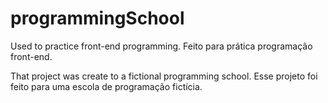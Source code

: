 # programmingSchool
Used to practice front-end programming. 
Feito para prática programação front-end.

That project was create to a fictional programming school. 
Esse projeto foi feito para uma escola de programação fictícia.
